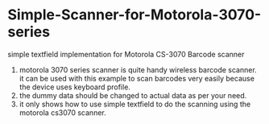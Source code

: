 Simple-Scanner-for-Motorola-3070-series
=======================================

simple textfield implementation for Motorola CS-3070 Barcode scanner
1. motorola 3070 series scanner is quite handy wireless barcode scanner. it can be used with this example to scan barcodes very easily
   because the device uses keyboard profile. 
2. the dummy data should be changed to actual data as per your need. 
3. it only shows how to use simple textfield to do the scanning using the motorola cs3070 scanner. 

